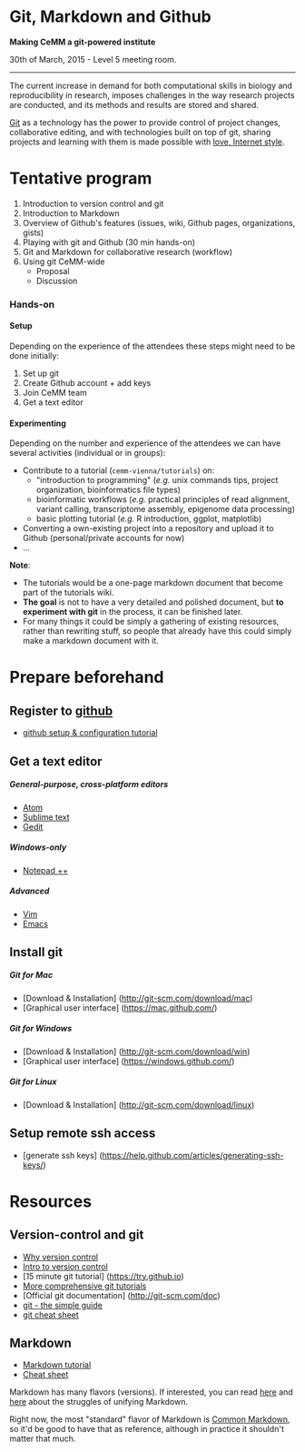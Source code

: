 Git, Markdown and Github
========================

**Making CeMM a git-powered institute**

30th of March, 2015 - Level 5 meeting room.

----------

The current increase in demand for both computational skills in biology and reproducibility in research, imposes challenges in the way research projects are conducted, and its methods and results are stored and shared. 

[Git](http://git-scm.com/) as a technology has the power to provide control of project changes, collaborative editing, and with technologies built on top of git, sharing projects and learning with them is made possible with [love, Internet style](https://www.youtube.com/watch?v=Xe1TZaElTAs).


# Tentative program
1. Introduction to version control and git
2. Introduction to Markdown
3. Overview of Github's features (issues, wiki, Github pages, organizations, gists)
4. Playing with git and Github (30 min hands-on)
5. Git and Markdown for collaborative research (workflow)
6. Using git CeMM-wide
    + Proposal
    + Discussion

### Hands-on
#### Setup
Depending on the experience of the attendees these steps might need to be done initially:

1. Set up git
2. Create Github account + add keys
3. Join CeMM team
4. Get a text editor

#### Experimenting
Depending on the number and experience of the attendees we can have several activities (individual or in groups):
+ Contribute to a tutorial (`cemm-vienna/tutorials`) on:
    + "introduction to programming" (*e.g.* unix commands tips, project organization, bioinformatics file types)
    + bioinformatic workflows (*e.g.* practical principles of read alignment, variant calling, transcriptome assembly, epigenome data processing)
    + basic plotting tutorial (*e.g.* R introduction, ggplot, matplotlib)
+ Converting a own-existing project into a repository and upload it to Github (personal/private accounts for now)
+ ...


**Note**:
+ The tutorials would be a one-page markdown document that become part of the tutorials wiki.
+ **The goal** is not to have a very detailed and polished document, but **to experiment with git** in the process, it can be finished later.
+ For many things it could be simply a gathering of existing resources, rather than rewriting stuff, so people that already have this could simply make a markdown document with it.


# Prepare beforehand

## Register to [github](https://github.com)
+ [github setup & configuration tutorial](http://git-scm.com/book/en/v2/GitHub-Account-Setup-and-Configuration)

## Get a text editor
##### General-purpose, cross-platform editors
+ [Atom](https://atom.io/)
+ [Sublime text](http://www.sublimetext.com/)
+ [Gedit](https://wiki.gnome.org/Apps/Gedit)

##### Windows-only
+ [Notepad ++](http://notepad-plus-plus.org/)

##### Advanced
+ [Vim](http://www.vim.org/)
+ [Emacs](https://www.gnu.org/software/emacs/)

## Install git
##### Git for Mac
+ [Download & Installation] (http://git-scm.com/download/mac)
+ [Graphical user interface] (https://mac.github.com/)

##### Git for Windows
+ [Download & Installation] (http://git-scm.com/download/win)
+ [Graphical user interface] (https://windows.github.com/)

##### Git for Linux
+ [Download & Installation] (http://git-scm.com/download/linux)


## Setup remote ssh access
+ [generate ssh keys] (https://help.github.com/articles/generating-ssh-keys/)

# Resources
## Version-control and git
+ [Why version control](http://gitolite.com/vc.html)
+ [Intro to version control](https://www.youtube.com/watch?v=gY2JwRfin1M)
+ [15 minute git tutorial] (https://try.github.io)
+ [More comprehensive git tutorials](https://www.atlassian.com/git/tutorials)
+ [Official git documentation] (http://git-scm.com/doc)
+ [git - the simple guide](http://rogerdudler.github.io/git-guide/)
+ [git cheat sheet](https://training.github.com/kit/downloads/github-git-cheat-sheet.pdf)

## Markdown
+ [Markdown tutorial](https://guides.github.com/features/mastering-markdown/)
+ [Cheat sheet](https://github.com/adam-p/markdown-here/wiki/Markdown-Cheatsheet)

Markdown has many flavors (versions). If interested, you can read [here](http://blog.codinghorror.com/standard-flavored-markdown/) and [here](http://blog.codinghorror.com/standard-markdown-is-now-common-markdown/) about the struggles of unifying Markdown.

Right now, the most "standard" flavor of Markdown is [Common Markdown](http://commonmark.org/), so it'd be good to have that as reference, although in practice it shouldn't matter that much.

